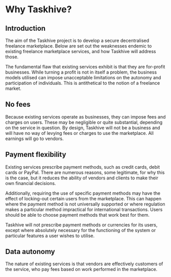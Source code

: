 # Why Taskhive?

## Introduction

The aim of the Taskhive project is to develop a secure decentralised freelance marketplace. Below are set out the weaknesses endemic to existing freelance marketplace services, and how Taskhive will address those.

The fundamental flaw that existing services exhibit is that they are for-profit businesses. While turning a profit is not in itself a problem, the business models utilised can impose unacceptable limitations on the autonomy and participation of individuals. This is antithetical to the notion of a freelance market.

## No fees

Because existing services operate as businesses, they can impose fees and charges on users. These may be negligible or quite substantial, depending on the service in question. By design, Taskhive will not be a business and will have no way of levying fees or charges to use the marketplace. All earnings will go to vendors.

## Payment flexibility

Existing services prescribe payment methods, such as credit cards, debit cards or PayPal. There are numerous reasons, some legitimate, for why this is the case, but it reduces the ability of vendors and clients to make their own financial decisions.

Additionally, requiring the use of specific payment methods may have the effect of locking-out certain users from the marketplace. This can happen where the payment method is not universally supported or where regulation makes a particular method impractical for international transactions. Users should be able to choose payment methods that work best for them.

Taskhive will not prescribe payment methods or currencies for its users, except where absolutely necessary for the functioning of the system or particular features a user wishes to utilise.

## Data autonomy

The nature of existing services is that vendors are effectively customers of the service, who pay fees based on work performed in the marketplace. 
